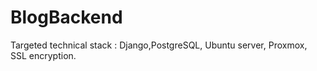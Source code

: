 # BlogBackend
Targeted technical stack : Django,PostgreSQL, Ubuntu server, Proxmox, SSL encryption.
